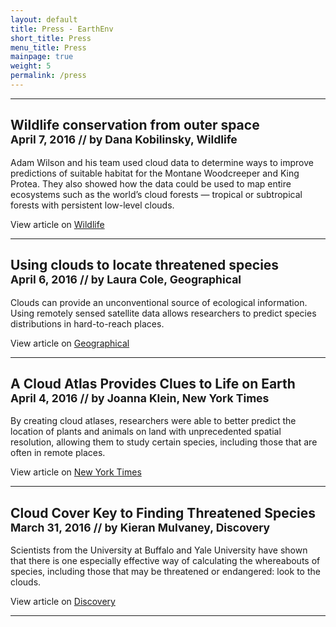 ```yaml
---
layout: default
title: Press - EarthEnv
short_title: Press
menu_title: Press
mainpage: true
weight: 5
permalink: /press
---
```


<hr class="featurette-divider">

<div class="row featurette">
  <div class="col-md-2"></div>
  <div class="col-md-8">
    <h2 class="featurette-heading">
      Wildlife conservation from outer space
      <br />
      <small>April 7, 2016 // by Dana Kobilinsky, Wildlife</small>
  	</h2>
    <p class="lead">
      Adam Wilson and his team used cloud data to determine ways to improve predictions of suitable habitat for the Montane Woodcreeper and King Protea. They also showed how the data could be used to map entire ecosystems such as the world’s cloud forests — tropical or subtropical forests with persistent low-level clouds.
    </p>
    <p>View article on <a href="http://wildlife.org/wildlife-conservation-from-outer-space/" title="Wildlife conservation from outer space">Wildlife</a></p>
  </div>
  <div class="col-md-2"></div>
</div>

<hr class="featurette-divider">

<div class="row featurette">
  <div class="col-md-2"></div>
  <div class="col-md-8">
    <h2 class="featurette-heading">
      Using clouds to locate threatened species
      <br />
      <small>April 6, 2016 // by Laura Cole, Geographical</small>
  	</h2>
    <p class="lead">
      Clouds can provide an unconventional source of ecological information. Using remotely sensed satellite data allows researchers to predict species distributions in hard-to-reach places.
    </p>
    <p>View article on <a href="http://geographical.co.uk/nature/wildlife/item/1624-using-clouds-to-locate-threatened-species" title="Using clouds to locate threatened species">Geographical</a></p>
  </div>
  <div class="col-md-2"></div>
</div>

<hr class="featurette-divider">

<div class="row featurette">
  <div class="col-md-2"></div>
  <div class="col-md-8">
    <h2 class="featurette-heading">
      A Cloud Atlas Provides Clues to Life on Earth
      <br />
      <small>April 4, 2016 // by Joanna Klein, New York Times</small>
	</h2>
    <p class="lead">
      By creating cloud atlases, researchers were able to better predict the location of plants and animals on land with unprecedented spatial resolution, allowing them to study certain species, including those that are often in remote places.
    </p>
    <p>View article on <a href="http://www.nytimes.com/2016/04/05/science/a-cloud-atlas-provides-clues-to-life-on-earth.html" title="A Cloud Atlas Provides Clues to Life on Earth">New York Times</a></p>
  </div>
  <div class="col-md-2"></div>
</div>

<hr class="featurette-divider">

<div class="row featurette">
  <div class="col-md-2"></div>
  <div class="col-md-8">
    <h2 class="featurette-heading">
      Cloud Cover Key to Finding Threatened Species
      <br />
      <small>March 31, 2016 // by Kieran Mulvaney, Discovery</small>
  	</h2>
    <p class="lead">
      Scientists from the University at Buffalo and Yale University have shown that there is one especially effective way of calculating the whereabouts of species, including those that may be threatened or endangered: look to the clouds.
    </p>
    <p>View article on <a href="http://news.discovery.com/earth/cloud-cover-key-to-finding-threatened-species-160331.htm" title="Cloud Cover Key to Finding Threatened Species">Discovery</a></p>
  </div>
  <div class="col-md-2"></div>
</div>

<hr class="featurette-divider">

